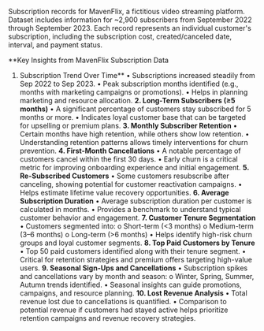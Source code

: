 Subscription records for MavenFlix, a fictitious video streaming platform. Dataset includes information for ~2,900 subscribers from September 2022 through September 2023. Each record represents an individual customer's subscription, including the subscription cost, created/canceled date, interval, and payment status.

**Key Insights from MavenFlix Subscription Data
1. Subscription Trend Over Time**
•	Subscriptions increased steadily from Sep 2022 to Sep 2023.
•	Peak subscription months identified (e.g., months with marketing campaigns or promotions).
•	Helps in planning marketing and resource allocation.
**2. Long-Term Subscribers (≥5 months)**
•	A significant percentage of customers stay subscribed for 5 months or more.
•	Indicates loyal customer base that can be targeted for upselling or premium plans.
**3. Monthly Subscriber Retention**
•	Certain months have high retention, while others show low retention.
•	Understanding retention patterns allows timely interventions for churn prevention.
**4. First-Month Cancellations**
•	A notable percentage of customers cancel within the first 30 days.
•	Early churn is a critical metric for improving onboarding experience and initial engagement.
**5. Re-Subscribed Customers**
•	Some customers resubscribe after canceling, showing potential for customer reactivation campaigns.
•	Helps estimate lifetime value recovery opportunities.
**6. Average Subscription Duration**
•	Average subscription duration per customer is calculated in months.
•	Provides a benchmark to understand typical customer behavior and engagement.
**7. Customer Tenure Segmentation**
•	Customers segmented into:
o	Short-term (<3 months)
o	Medium-term (3–6 months)
o	Long-term (>6 months)
•	Helps identify high-risk churn groups and loyal customer segments.
**8. Top Paid Customers by Tenure**
•	Top 50 paid customers identified along with their tenure segment.
•	Critical for retention strategies and premium offers targeting high-value users.
**9. Seasonal Sign-Ups and Cancellations**
•	Subscription spikes and cancellations vary by month and season:
o	Winter, Spring, Summer, Autumn trends identified.
•	Seasonal insights can guide promotions, campaigns, and resource planning.
**10. Lost Revenue Analysis**
•	Total revenue lost due to cancellations is quantified.
•	Comparison to potential revenue if customers had stayed active helps prioritize retention campaigns and revenue recovery strategies.

